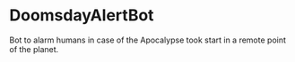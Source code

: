# DoomsdayAlertBot
Bot to alarm humans in case of the Apocalypse took start in a remote point of the planet.


